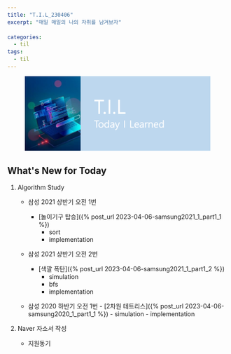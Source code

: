 ```yaml
---
title: "T.I.L_230406"
excerpt: "매일 매일의 나의 자취를 남겨보자"

categories:
  - til
tags:
  - til
---
```

<figure>
    <img src="/assets/images/til_image.png">
</figure>

## What's New for  Today   

1. Algorithm Study
    - 삼성 2021 상반기 오전 1번
        - [놀이기구 탑승]({% post_url 2023-04-06-samsung2021_1_part1_1 %})
            - sort
            - implementation

    - 삼성 2021 상반기 오전 2번
      - [색깔 폭탄]({% post_url 2023-04-06-samsung2021_1_part1_2 %})
          - simulation
          - bfs
          - implementation

    - 삼성 2020 하반기 오전 1번
          - [2차원 테트리스]({% post_url 2023-04-06-samsung2020_1_part1_1 %})
              - simulation
              - implementation

2. Naver 자소서 작성
    - 지원동기
